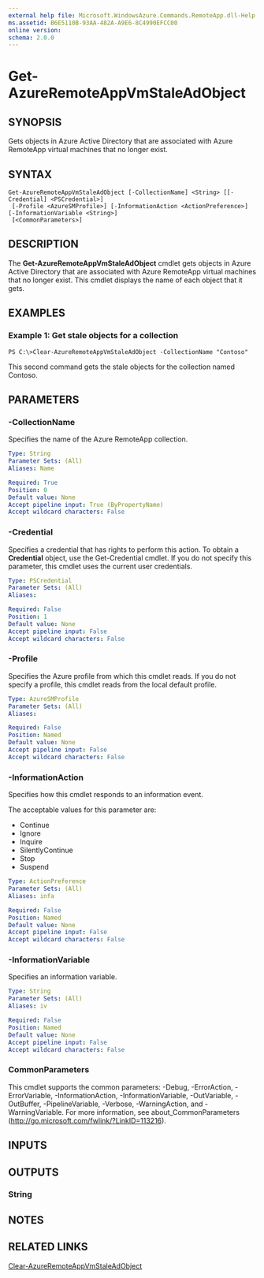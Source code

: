 ```yaml
---
external help file: Microsoft.WindowsAzure.Commands.RemoteApp.dll-Help.xml
ms.assetid: B6E5110B-93AA-482A-A9E6-8C4990EFCC00
online version: 
schema: 2.0.0
---
```


# Get-AzureRemoteAppVmStaleAdObject

## SYNOPSIS
Gets objects in Azure Active Directory that are associated with Azure RemoteApp virtual machines that no longer exist.

## SYNTAX

```
Get-AzureRemoteAppVmStaleAdObject [-CollectionName] <String> [[-Credential] <PSCredential>]
 [-Profile <AzureSMProfile>] [-InformationAction <ActionPreference>] [-InformationVariable <String>]
 [<CommonParameters>]
```

## DESCRIPTION
The **Get-AzureRemoteAppVmStaleAdObject** cmdlet gets objects in Azure Active Directory that are associated with Azure RemoteApp virtual machines that no longer exist.
This cmdlet displays the name of each object that it gets.

## EXAMPLES

### Example 1: Get stale objects for a collection
```
PS C:\>Clear-AzureRemoteAppVmStaleAdObject -CollectionName "Contoso"
```

This second command gets the stale objects for the collection named Contoso.

## PARAMETERS

### -CollectionName
Specifies the name of the Azure RemoteApp collection.

```yaml
Type: String
Parameter Sets: (All)
Aliases: Name

Required: True
Position: 0
Default value: None
Accept pipeline input: True (ByPropertyName)
Accept wildcard characters: False
```

### -Credential
Specifies a credential that has rights to perform this action.
To obtain a **Credential** object, use the Get-Credential cmdlet.
If you do not specify this parameter, this cmdlet uses the current user credentials.

```yaml
Type: PSCredential
Parameter Sets: (All)
Aliases: 

Required: False
Position: 1
Default value: None
Accept pipeline input: False
Accept wildcard characters: False
```

### -Profile
Specifies the Azure profile from which this cmdlet reads.
If you do not specify a profile, this cmdlet reads from the local default profile.

```yaml
Type: AzureSMProfile
Parameter Sets: (All)
Aliases: 

Required: False
Position: Named
Default value: None
Accept pipeline input: False
Accept wildcard characters: False
```

### -InformationAction
Specifies how this cmdlet responds to an information event.

The acceptable values for this parameter are:

- Continue
- Ignore
- Inquire
- SilentlyContinue
- Stop
- Suspend

```yaml
Type: ActionPreference
Parameter Sets: (All)
Aliases: infa

Required: False
Position: Named
Default value: None
Accept pipeline input: False
Accept wildcard characters: False
```

### -InformationVariable
Specifies an information variable.

```yaml
Type: String
Parameter Sets: (All)
Aliases: iv

Required: False
Position: Named
Default value: None
Accept pipeline input: False
Accept wildcard characters: False
```

### CommonParameters
This cmdlet supports the common parameters: -Debug, -ErrorAction, -ErrorVariable, -InformationAction, -InformationVariable, -OutVariable, -OutBuffer, -PipelineVariable, -Verbose, -WarningAction, and -WarningVariable. For more information, see about_CommonParameters (http://go.microsoft.com/fwlink/?LinkID=113216).

## INPUTS

## OUTPUTS

### String

## NOTES

## RELATED LINKS

[Clear-AzureRemoteAppVmStaleAdObject](./Clear-AzureRemoteAppVmStaleAdObject.md)


